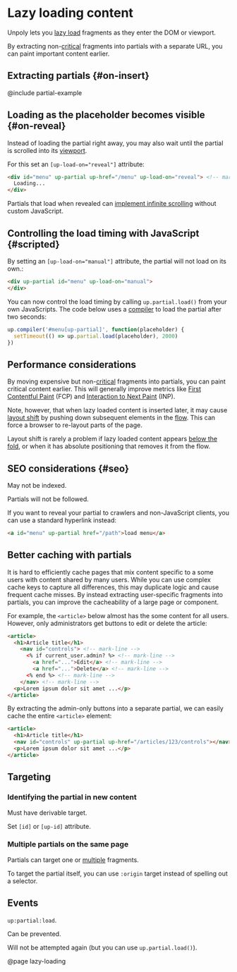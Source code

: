 Lazy loading content
====================

Unpoly lets you [lazy load](https://developer.mozilla.org/en-US/docs/Web/Performance/Lazy_loading) fragments as they enter the DOM or viewport.

By extracting non-[critical](https://developer.mozilla.org/en-US/docs/Web/Performance/Critical_rendering_path) fragments into partials
with a separate URL, you can paint important content earlier.


## Extracting partials {#on-insert}

@include partial-example

## Loading as the placeholder becomes visible {#on-reveal}

Instead of loading the partial right away, you may also wait until the partial is scrolled into its [viewport](/up.viewport).

For this set an `[up-load-on="reveal"]` attribute:

```html
<div id="menu" up-partial up-href="/menu" up-load-on="reveal"> <!-- mark-phrase "up-load-on" -->
  Loading...
</div>
```

Partials that load when revealed can [implement infinite scrolling](/infinite-scrolling) without custom JavaScript.



## Controlling the load timing with JavaScript {#scripted}

By setting an `[up-load-on="manual"]` attribute, the partial will not load on its own.:

```html
<div up-partial id="menu" up-load-on="manual">
</div>
```

You can now control the load timing by calling `up.partial.load()` from your own JavaScripts.
The code below uses a [compiler](/up.compiler) to load the partial after two seconds:

```js
up.compiler('#menu[up-partial]', function(placeholder) {
  setTimeout(() => up.partial.load(placeholder), 2000)
})
```


## Performance considerations

By moving expensive but non-[critical](https://developer.mozilla.org/en-US/docs/Web/Performance/Critical_rendering_path) fragments into partials,
you can paint critical content earlier. This will generally improve metrics like 
[First Contentful Paint](https://developer.chrome.com/docs/lighthouse/performance/first-contentful-paint) (FCP) and 
[Interaction to Next Paint](https://web.dev/articles/inp) (INP).

Note, however, that when lazy loaded content is inserted later, it may cause [layout shift](https://web.dev/articles/cls) by pushing
down subsequent elements in the [flow](https://developer.mozilla.org/en-US/docs/Learn/CSS/CSS_layout/Normal_Flow).
This can force a browser to re-layout parts of the page.

Layout shift is rarely a problem if lazy loaded content appears [below the fold](https://www.abtasty.com/blog/above-the-fold/),
or when it has absolute positioning that removes it from the flow.


## SEO considerations {#seo}

May not be indexed.

Partials will not be followed.

If you want to reveal your partial to crawlers and non-JavaScript clients, you can use a standard hyperlink instead:

```html
<a id="menu" up-partial href="/path">load menu</a>
```


## Better caching with partials

It is hard to efficiently cache pages that mix content specific to a some users with content shared by many users.
While you can use complex cache keys to capture all differences, this may duplicate logic and cause frequent cache misses.
By instead extracting user-specific fragments into partials, you can improve the cacheability of a large page or component.

For example, the `<article>` below almost has the some content for all users. However, only administrators
get buttons to edit or delete the article:

```html
<article>
  <h1>Article title</h1>
    <nav id="controls"> <!-- mark-line -->
      <% if current_user.admin? %> <!-- mark-line -->
        <a href="...">Edit</a> <!-- mark-line -->
        <a href="...">Delete</a> <!-- mark-line -->
      <% end %> <!-- mark-line -->
    </nav> <!-- mark-line -->
  <p>Lorem ipsum dolor sit amet ...</p>
</article>
```

By extracting the admin-only buttons into a separate partial, we can easily cache the entire `<article>`
element:

```html
<article>
  <h1>Article title</h1>
  <nav id="controls" up-partial up-href="/articles/123/controls"></nav> <!-- mark-line -->
  <p>Lorem ipsum dolor sit amet ...</p>
</article>
```


## Targeting


### Identifying the partial in new content

Must have derivable target.

Set `[id]` or `[up-id]` attribute.


### Multiple partials on the same page

Partials can target one or [multiple](/targeting-fragments#updating-multiple-fragments) fragments.

To target the partial itself, you can use `:origin` target instead of spelling out a selector.



## Events

`up:partial:load`.

Can be prevented.

Will not be attempted again (but you can use `up.partial.load()`).




@page lazy-loading
